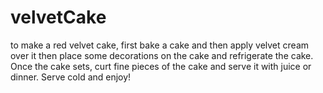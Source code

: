 # velvetCake

to make a red velvet cake, first bake a cake and then apply velvet cream over it then place some decorations on the cake and refrigerate the cake. Once the cake sets, curt fine pieces of the cake and serve it with juice or dinner. Serve cold and enjoy!

